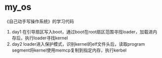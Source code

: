# my_os

《自己动手写操作系统》的学习代码

1. day1 在引导扇区写入boot，通过boot在root扇区范围寻找loader，加载进内存后，执行loader寻找kernel
1. day2 loader进入保护模式，识别kernel的elf文件头后，读取program segment将kernel使用memcp复制到指定内存，执行kerbel
